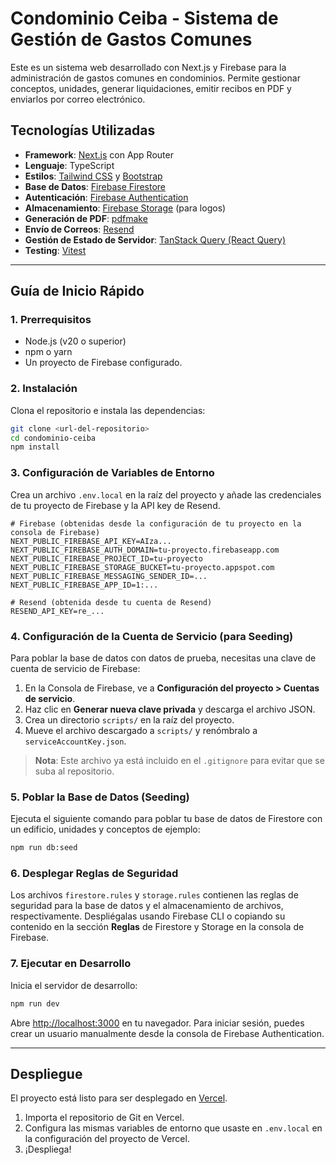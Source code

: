 # Condominio Ceiba - Sistema de Gestión de Gastos Comunes

Este es un sistema web desarrollado con Next.js y Firebase para la administración de gastos comunes en condominios. Permite gestionar conceptos, unidades, generar liquidaciones, emitir recibos en PDF y enviarlos por correo electrónico.

## Tecnologías Utilizadas

- **Framework**: [Next.js](https://nextjs.org/) con App Router
- **Lenguaje**: TypeScript
- **Estilos**: [Tailwind CSS](https://tailwindcss.com/) y [Bootstrap](https://getbootstrap.com/)
- **Base de Datos**: [Firebase Firestore](https://firebase.google.com/docs/firestore)
- **Autenticación**: [Firebase Authentication](https://firebase.google.com/docs/auth)
- **Almacenamiento**: [Firebase Storage](https://firebase.google.com/docs/storage) (para logos)
- **Generación de PDF**: [pdfmake](https://pdfmake.github.io/docs/0.1/)
- **Envío de Correos**: [Resend](https://resend.com/)
- **Gestión de Estado de Servidor**: [TanStack Query (React Query)](https://tanstack.com/query/latest)
- **Testing**: [Vitest](https://vitest.dev/)

---

## Guía de Inicio Rápido

### 1. Prerrequisitos

- Node.js (v20 o superior)
- npm o yarn
- Un proyecto de Firebase configurado.

### 2. Instalación

Clona el repositorio e instala las dependencias:

```bash
git clone <url-del-repositorio>
cd condominio-ceiba
npm install
```

### 3. Configuración de Variables de Entorno

Crea un archivo `.env.local` en la raíz del proyecto y añade las credenciales de tu proyecto de Firebase y la API key de Resend.

```plaintext
# Firebase (obtenidas desde la configuración de tu proyecto en la consola de Firebase)
NEXT_PUBLIC_FIREBASE_API_KEY=AIza...
NEXT_PUBLIC_FIREBASE_AUTH_DOMAIN=tu-proyecto.firebaseapp.com
NEXT_PUBLIC_FIREBASE_PROJECT_ID=tu-proyecto
NEXT_PUBLIC_FIREBASE_STORAGE_BUCKET=tu-proyecto.appspot.com
NEXT_PUBLIC_FIREBASE_MESSAGING_SENDER_ID=...
NEXT_PUBLIC_FIREBASE_APP_ID=1:...

# Resend (obtenida desde tu cuenta de Resend)
RESEND_API_KEY=re_...
```

### 4. Configuración de la Cuenta de Servicio (para Seeding)

Para poblar la base de datos con datos de prueba, necesitas una clave de cuenta de servicio de Firebase:

1.  En la Consola de Firebase, ve a **Configuración del proyecto > Cuentas de servicio**.
2.  Haz clic en **Generar nueva clave privada** y descarga el archivo JSON.
3.  Crea un directorio `scripts/` en la raíz del proyecto.
4.  Mueve el archivo descargado a `scripts/` y renómbralo a `serviceAccountKey.json`.

> **Nota**: Este archivo ya está incluido en el `.gitignore` para evitar que se suba al repositorio.

### 5. Poblar la Base de Datos (Seeding)

Ejecuta el siguiente comando para poblar tu base de datos de Firestore con un edificio, unidades y conceptos de ejemplo:

```bash
npm run db:seed
```

### 6. Desplegar Reglas de Seguridad

Los archivos `firestore.rules` y `storage.rules` contienen las reglas de seguridad para la base de datos y el almacenamiento de archivos, respectivamente. Despliégalas usando Firebase CLI o copiando su contenido en la sección **Reglas** de Firestore y Storage en la consola de Firebase.

### 7. Ejecutar en Desarrollo

Inicia el servidor de desarrollo:

```bash
npm run dev
```

Abre [http://localhost:3000](http://localhost:3000) en tu navegador. Para iniciar sesión, puedes crear un usuario manualmente desde la consola de Firebase Authentication.

---

## Despliegue

El proyecto está listo para ser desplegado en [Vercel](https://vercel.com/).

1.  Importa el repositorio de Git en Vercel.
2.  Configura las mismas variables de entorno que usaste en `.env.local` en la configuración del proyecto de Vercel.
3.  ¡Despliega!
